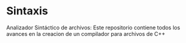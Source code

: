 # Sintaxis
Analizador Sintáctico de archivos: 
Este repositorio contiene todos los avances en la creacion de un compilador para archivos de C++
